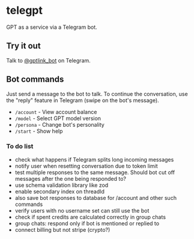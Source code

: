 # telegpt
GPT as a service via a Telegram bot.

## Try it out ##

Talk to [@gptlink_bot](https://t.me/gptlink_bot) on Telegram.

## Bot commands ## 

Just send a message to the bot to talk. To continue the conversation, use the "reply" feature in Telegram (swipe on the bot's message).

- `/account` - View account balance
- `/model` - Select GPT model version
- `/persona` - Change bot's personality
- `/start` - Show help

### To do list ###

- check what happens if Telegram splits long incoming messages
- notify user when resetting conversation due to token limit
- test multiple responses to the same message. Should bot cut off messages after the one being responded to? 
- use schema validation library like zod
- enable secondary index on threadId
- also save bot responses to database for /account and other such commands
- verify users with no username set can still use the bot
- check if spent credits are calculated correctly in group chats
- group chats: respond only if bot is mentioned or replied to
- connect billing but not stripe (crypto?)
